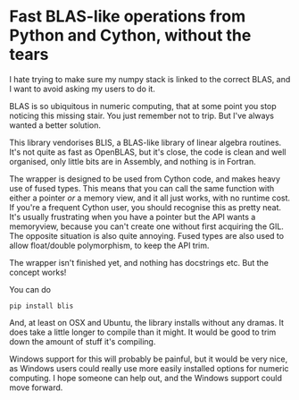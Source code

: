 Fast BLAS-like operations from Python and Cython, without the tears
========================================================

I hate trying to make sure my numpy stack is linked to the correct BLAS, and I want to avoid asking my users to do it.

BLAS is so ubiquitous in numeric computing, that at some point you stop noticing this missing stair.
You just remember not to trip. But I've always wanted a better solution.

This library vendorises BLIS, a BLAS-like library of linear algebra routines. It's not quite as fast as OpenBLAS,
but it's close, the code is clean and well organised, only little bits are in Assembly, and nothing is in Fortran.

The wrapper is designed to be used from Cython code, and makes heavy use of fused types. This means that you can call the
same function with either a pointer *or* a memory view, and it all just works, with no runtime cost. If you're a frequent
Cython user, you should recognise this as pretty neat. It's usually frustrating when you have a pointer but the API wants
a memoryview, because you can't create one without first acquiring the GIL. The opposite situation is also quite annoying.
Fused types are also used to allow float/double polymorphism, to keep the API trim.

The wrapper isn't finished yet, and nothing has docstrings etc. But the concept works!

You can do 

    pip install blis
    
And, at least on OSX and Ubuntu, the library installs without any dramas. It does take a little longer to compile than it might.
It would be good to trim down the amount of stuff it's compiling.

Windows support for this will probably be painful, but it would be very nice, as Windows users could really use more easily installed options for
numeric computing. I hope someone can help out, and the Windows support could move forward.
